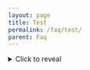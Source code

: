 ```yaml
---
layout: page
title: Test
permalink: /faq/test/
parent: Faq
---
```


<details>
  <summary>Click to reveal</summary>

  ### Heading

  1. Foo
  2. Bar
      * Baz
      * Qux

  ### Javascript

  ```js
  function logSomething(something) {
    console.log('Something', something);
  }
  ```

</details>
